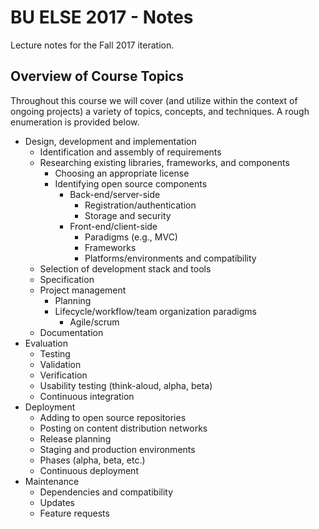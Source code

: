 # BU ELSE 2017 - Notes
Lecture notes for the Fall 2017 iteration.

## Overview of Course Topics

Throughout this course we will cover (and utilize within the context of ongoing projects) a variety of topics, concepts, and techniques. A rough enumeration is provided below.

* Design, development and implementation
  * Identification and assembly of requirements
  * Researching existing libraries, frameworks, and components
    * Choosing an appropriate license
    * Identifying open source components
      * Back-end/server-side
        * Registration/authentication
        * Storage and security
      * Front-end/client-side
        * Paradigms (e.g., MVC)
        * Frameworks
        * Platforms/environments and compatibility
  * Selection of development stack and tools
  * Specification
  * Project management
    * Planning
    * Lifecycle/workflow/team organization paradigms
      * Agile/scrum
  * Documentation
* Evaluation
  * Testing
  * Validation
  * Verification
  * Usability testing (think-aloud, alpha, beta)
  * Continuous integration
* Deployment
  * Adding to open source repositories
  * Posting on content distribution networks
  * Release planning
  * Staging and production environments
  * Phases (alpha, beta, etc.)
  * Continuous deployment
* Maintenance
  * Dependencies and compatibility
  * Updates
  * Feature requests

